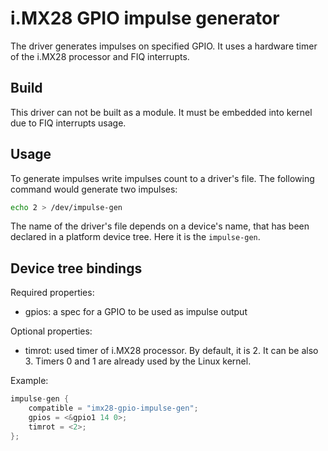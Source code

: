 # i.MX28 GPIO impulse generator

The driver generates impulses on specified GPIO. It uses a hardware timer of the i.MX28 processor and FIQ interrupts.

## Build

This driver can not be built as a module. It must be embedded into kernel due to FIQ interrupts usage.

## Usage

To generate impulses write impulses count to a driver's file.
The following command would generate two impulses:
```sh
echo 2 > /dev/impulse-gen
```

The name of the driver's file depends on a device's name, that has been declared in a platform device tree.
Here it is the `impulse-gen`.

## Device tree bindings

Required properties:
* gpios: a spec for a GPIO to be used as impulse output

Optional properties:
* timrot: used timer of i.MX28 processor. By default, it is 2. It can be also 3. Timers 0 and 1 are already used by the Linux kernel.

Example:
```c
impulse-gen {
	compatible = "imx28-gpio-impulse-gen";
	gpios = <&gpio1 14 0>;
	timrot = <2>;
};
```
